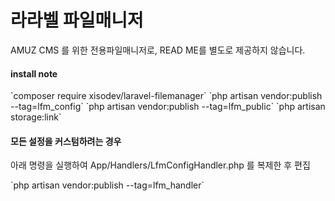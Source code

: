 <h1> 라라벨 파일매니저</h1>
<p>AMUZ CMS 를 위한 전용파일매니저로, READ ME를 별도로 제공하지 않습니다.</p>

<h4>install note</h4>
`composer require xisodev/laravel-filemanager`
 `php artisan vendor:publish --tag=lfm_config`
 `php artisan vendor:publish --tag=lfm_public`
 `php artisan storage:link`
 
<h4>모든 설정을 커스텀하려는 경우</h4>
<p>아래 명령을 실행하여 App/Handlers/LfmConfigHandler.php 를 복제한 후 편집</p>
`php artisan vendor:publish --tag=lfm_handler`
